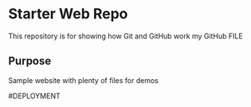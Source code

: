 # Starter Web Repo

This repository is for showing how Git and GitHub work
my GitHub FILE

## Purpose

Sample website with plenty of files for demos

#DEPLOYMENT